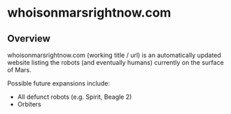 # whoisonmarsrightnow.com

## Overview
whoisonmarsrightnow.com (working title / url) is an automatically updated website listing the robots (and eventually humans) currently on the surface of Mars.

Possible future expansions include:
+ All defunct robots (e.g. Spirit, Beagle 2)
+ Orbiters
